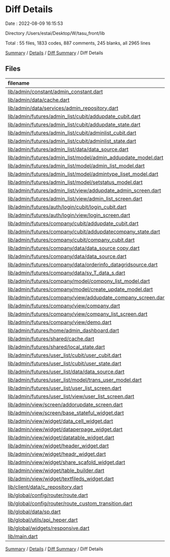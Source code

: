 # Diff Details

Date : 2022-08-09 16:15:53

Directory /Users/estai/Desktop/W/tasu_front/lib

Total : 55 files,  1833 codes, 887 comments, 245 blanks, all 2965 lines

[Summary](results.md) / [Details](details.md) / [Diff Summary](diff.md) / Diff Details

## Files
| filename | language | code | comment | blank | total |
| :--- | :--- | ---: | ---: | ---: | ---: |
| [lib/admin/constant/admin_constant.dart](/lib/admin/constant/admin_constant.dart) | Dart | 2 | 0 | 1 | 3 |
| [lib/admin/data/cache.dart](/lib/admin/data/cache.dart) | Dart | 1 | 7 | 2 | 10 |
| [lib/admin/data/services/admin_repository.dart](/lib/admin/data/services/admin_repository.dart) | Dart | 43 | 2 | 2 | 47 |
| [lib/admin/futures/admin_list/cubit/addupdate_cubit.dart](/lib/admin/futures/admin_list/cubit/addupdate_cubit.dart) | Dart | 96 | 1 | 11 | 108 |
| [lib/admin/futures/admin_list/cubit/addupdate_state.dart](/lib/admin/futures/admin_list/cubit/addupdate_state.dart) | Dart | 3 | 1 | 0 | 4 |
| [lib/admin/futures/admin_list/cubit/adminlist_cubit.dart](/lib/admin/futures/admin_list/cubit/adminlist_cubit.dart) | Dart | 39 | 0 | 4 | 43 |
| [lib/admin/futures/admin_list/cubit/adminlist_state.dart](/lib/admin/futures/admin_list/cubit/adminlist_state.dart) | Dart | 16 | 0 | 0 | 16 |
| [lib/admin/futures/admin_list/data/data_source.dart](/lib/admin/futures/admin_list/data/data_source.dart) | Dart | -11 | 1 | -7 | -17 |
| [lib/admin/futures/admin_list/model/admin_addupdate_model.dart](/lib/admin/futures/admin_list/model/admin_addupdate_model.dart) | Dart | 106 | 22 | 11 | 139 |
| [lib/admin/futures/admin_list/model/admin_list_model.dart](/lib/admin/futures/admin_list/model/admin_list_model.dart) | Dart | 41 | 0 | 4 | 45 |
| [lib/admin/futures/admin_list/model/admintype_liset_model.dart](/lib/admin/futures/admin_list/model/admintype_liset_model.dart) | Dart | 62 | 0 | 8 | 70 |
| [lib/admin/futures/admin_list/model/setstatus_model.dart](/lib/admin/futures/admin_list/model/setstatus_model.dart) | Dart | 15 | 0 | 4 | 19 |
| [lib/admin/futures/admin_list/view/addupdate_admin_screen.dart](/lib/admin/futures/admin_list/view/addupdate_admin_screen.dart) | Dart | 204 | 8 | 5 | 217 |
| [lib/admin/futures/admin_list/view/admin_list_screen.dart](/lib/admin/futures/admin_list/view/admin_list_screen.dart) | Dart | -13 | 113 | 8 | 108 |
| [lib/admin/futures/auth/login/cubit/login_cubit.dart](/lib/admin/futures/auth/login/cubit/login_cubit.dart) | Dart | 1 | 4 | 3 | 8 |
| [lib/admin/futures/auth/login/view/login_screen.dart](/lib/admin/futures/auth/login/view/login_screen.dart) | Dart | 0 | 1 | 2 | 3 |
| [lib/admin/futures/company/cubit/addupdate_cubit.dart](/lib/admin/futures/company/cubit/addupdate_cubit.dart) | Dart | 36 | 1 | 0 | 37 |
| [lib/admin/futures/company/cubit/addupdatecompany_state.dart](/lib/admin/futures/company/cubit/addupdatecompany_state.dart) | Dart | 13 | -1 | 1 | 13 |
| [lib/admin/futures/company/cubit/company_cubit.dart](/lib/admin/futures/company/cubit/company_cubit.dart) | Dart | -3 | 3 | 3 | 3 |
| [lib/admin/futures/company/data/data_source copy.dart](/lib/admin/futures/company/data/data_source%20copy.dart) | Dart | 359 | 205 | 46 | 610 |
| [lib/admin/futures/company/data/data_source.dart](/lib/admin/futures/company/data/data_source.dart) | Dart | -204 | 120 | -12 | -96 |
| [lib/admin/futures/company/data/orderinfo_datagridsource.dart](/lib/admin/futures/company/data/orderinfo_datagridsource.dart) | Dart | 178 | 57 | 23 | 258 |
| [lib/admin/futures/company/data/sy_T_data_s.dart](/lib/admin/futures/company/data/sy_T_data_s.dart) | Dart | 256 | 40 | 20 | 316 |
| [lib/admin/futures/company/model/compony_list_model.dart](/lib/admin/futures/company/model/compony_list_model.dart) | Dart | 47 | 0 | 1 | 48 |
| [lib/admin/futures/company/model/create_update_model.dart](/lib/admin/futures/company/model/create_update_model.dart) | Dart | 201 | 74 | 15 | 290 |
| [lib/admin/futures/company/view/addupdate_company_screen.dart](/lib/admin/futures/company/view/addupdate_company_screen.dart) | Dart | 8 | 12 | -1 | 19 |
| [lib/admin/futures/company/view/company.dart](/lib/admin/futures/company/view/company.dart) | Dart | -1 | 0 | 1 | 0 |
| [lib/admin/futures/company/view/company_list_screen.dart](/lib/admin/futures/company/view/company_list_screen.dart) | Dart | -216 | -58 | -21 | -295 |
| [lib/admin/futures/company/view/demo.dart](/lib/admin/futures/company/view/demo.dart) | Dart | 174 | 15 | 12 | 201 |
| [lib/admin/futures/home/admin_dashboard.dart](/lib/admin/futures/home/admin_dashboard.dart) | Dart | -38 | 37 | -1 | -2 |
| [lib/admin/futures/shared/cache.dart](/lib/admin/futures/shared/cache.dart) | Dart | 0 | 19 | 4 | 23 |
| [lib/admin/futures/shared/local_state.dart](/lib/admin/futures/shared/local_state.dart) | Dart | 17 | 0 | 6 | 23 |
| [lib/admin/futures/user_list/cubit/user_cubit.dart](/lib/admin/futures/user_list/cubit/user_cubit.dart) | Dart | 21 | 0 | 0 | 21 |
| [lib/admin/futures/user_list/cubit/user_state.dart](/lib/admin/futures/user_list/cubit/user_state.dart) | Dart | 24 | 0 | 0 | 24 |
| [lib/admin/futures/user_list/data/data_source.dart](/lib/admin/futures/user_list/data/data_source.dart) | Dart | 162 | 52 | 29 | 243 |
| [lib/admin/futures/user_list/model/trans_user_model.dart](/lib/admin/futures/user_list/model/trans_user_model.dart) | Dart | 45 | 0 | -1 | 44 |
| [lib/admin/futures/user_list/user_list_screen.dart](/lib/admin/futures/user_list/user_list_screen.dart) | Dart | -112 | 0 | -10 | -122 |
| [lib/admin/futures/user_list/view/user_list_screen.dart](/lib/admin/futures/user_list/view/user_list_screen.dart) | Dart | 90 | 142 | 26 | 258 |
| [lib/admin/view/screen/addorupdate_screen.dart](/lib/admin/view/screen/addorupdate_screen.dart) | Dart | 18 | 12 | 3 | 33 |
| [lib/admin/view/screen/base_stateful_widget.dart](/lib/admin/view/screen/base_stateful_widget.dart) | Dart | 20 | 3 | 6 | 29 |
| [lib/admin/view/widget/data_cell_widget.dart](/lib/admin/view/widget/data_cell_widget.dart) | Dart | 11 | 0 | 2 | 13 |
| [lib/admin/view/widget/dataperpage_widget.dart](/lib/admin/view/widget/dataperpage_widget.dart) | Dart | 48 | 1 | 4 | 53 |
| [lib/admin/view/widget/datatable_widget.dart](/lib/admin/view/widget/datatable_widget.dart) | Dart | 32 | 5 | 3 | 40 |
| [lib/admin/view/widget/header_widget.dart](/lib/admin/view/widget/header_widget.dart) | Dart | -1 | 1 | 0 | 0 |
| [lib/admin/view/widget/headr_widget.dart](/lib/admin/view/widget/headr_widget.dart) | Dart | 42 | 1 | 3 | 46 |
| [lib/admin/view/widget/share_scafold_widget.dart](/lib/admin/view/widget/share_scafold_widget.dart) | Dart | -3 | -53 | 0 | -56 |
| [lib/admin/view/widget/table_builder.dart](/lib/admin/view/widget/table_builder.dart) | Dart | 86 | 0 | 7 | 93 |
| [lib/admin/view/widget/textfileds_widget.dart](/lib/admin/view/widget/textfileds_widget.dart) | Dart | -47 | 27 | 13 | -7 |
| [lib/client/data/c_repository.dart](/lib/client/data/c_repository.dart) | Dart | 10 | 1 | 1 | 12 |
| [lib/global/config/router/route.dart](/lib/global/config/router/route.dart) | Dart | -61 | 7 | 1 | -53 |
| [lib/global/config/router/route_custom_transition.dart](/lib/global/config/router/route_custom_transition.dart) | Dart | -1 | 0 | 0 | -1 |
| [lib/global/data/sp.dart](/lib/global/data/sp.dart) | Dart | 1 | 0 | 0 | 1 |
| [lib/global/utils/api_heper.dart](/lib/global/utils/api_heper.dart) | Dart | 1 | 4 | 0 | 5 |
| [lib/global/widgets/responsive.dart](/lib/global/widgets/responsive.dart) | Dart | 9 | -1 | 3 | 11 |
| [lib/main.dart](/lib/main.dart) | Dart | 6 | 1 | 0 | 7 |

[Summary](results.md) / [Details](details.md) / [Diff Summary](diff.md) / Diff Details